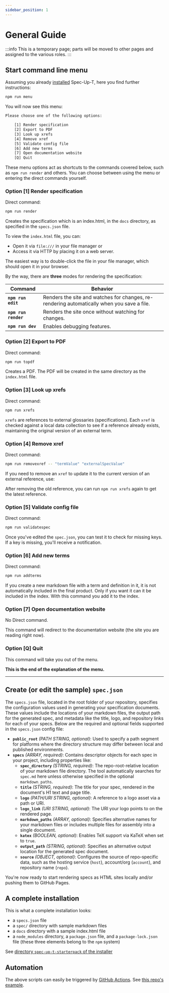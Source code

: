 ```yaml
---
sidebar_position: 1
---
```


# General Guide

:::info
This is a temporary page; parts will be moved to other pages and assigned to the various roles.
:::


## Start command line menu

Assuming you already [installed](admins-guide/#installation) Spec-Up-T, here you find further instructions:

```bash
npm run menu
```

You will now see this menu:

```bash
Please choose one of the following options:

    [1] Render specification
    [2] Export to PDF
    [3] Look up xrefs
    [4] Remove xref
    [5] Validate config file
    [6] Add new terms
    [7] Open documentation website
    [Q] Quit
```

These menu options act as shortcuts to the commands covered below, such as `npm run render` and others. You can choose between using the menu or entering the direct commands yourself.

### Option [1] Render specification

Direct command:

```bash
npm run render
```

Creates the specification which is an index.html, in the `docs` directory, as specified in the `specs.json` file.

To view the `index.html` file, you can:

- Open it via `file:///` in your file manager or
- Access it via HTTP by placing it on a web server.

The easiest way is to double-click the file in your file manager, which should open it in your browser.


By the way, there are **three** modes for rendering the specification:

| Command | Behavior |
|---|---|
| **`npm run edit`** | Renders the site and watches for changes, re-rendering automatically when you save a file. |
| **`npm run render`** | Renders the site once without watching for changes. |
| **`npm run dev`** | Enables debugging features. |


### Option [2] Export to PDF

Direct command:

```bash
npm run topdf
```

Creates a PDF. The PDF will be created in the same directory as the `index.html` file.

### Option [3] Look up xrefs

Direct command:

```bash
npm run xrefs
```

`xrefs` are references to external glossaries (specifications). Each `xref` is checked against a local data collection to see if a reference already exists, maintaining the original version of an external term.


### Option [4] Remove xref

Direct command:

```bash
npm run removexref -- "termValue" "externalSpecValue"
```

If you need to remove an `xref` to update it to the current version of an external reference, use:

After removing the old reference, you can run `npm run xrefs` again to get the latest reference.

### Option [5] Validate config file

Direct command:

```bash
npm run validatespec
```

Once you've edited the `spec.json`, you can test it to check for missing keys. If a key is missing, you'll receive a notification.

### Option [6] Add new terms

Direct command:

```bash
npm run addterms
```

If you create a new markdown file with a term and definition in it, it is not automatically included in the final product. Only if you want it can it be included in the index. With this command you add it to the index.


### Option [7] Open documentation website

No Direct command.

This command will redirect to the documentation website (the site you are reading right now).

### Option [Q] Quit

This command will take you out of the menu.

**This is the end of the explanation of the menu.**

- - - 

## Create (or edit the sample) `spec.json`

The `specs.json` file, located in the root folder of your repository, specifies the configuration values used in generating your specification documents. These values include the locations of your markdown files, the output path for the generated spec, and metadata like the title, logo, and repository links for each of your specs. Below are the required and optional fields supported in the `specs.json` config file:

- **`public_root`** _(PATH STRING, optional)_: Used to specify a path segment for platforms where the directory structure may differ between local and published environments.
- **`specs`** _(ARRAY, required)_: Contains descriptor objects for each spec in your project, including properties like:
  - **`spec_directory`** _(STRING, required)_: The repo-root-relative location of your markdown file directory. The tool automatically searches for `spec.md` here unless otherwise specified in the optional `markdown_paths`.
  - **`title`** _(STRING, required)_: The title for your spec, rendered in the document's H1 text and page title.
  - **`logo`** _(PATH/URI STRING, optional)_: A reference to a logo asset via a path or URI.
  - **`logo_link`** _(URI STRING, optional)_: The URI your logo points to on the rendered page.
  - **`markdown_paths`** _(ARRAY, optional)_: Specifies alternative names for your markdown files or includes multiple files for assembly into a single document.
  - **`katex`** _(BOOLEAN, optional)_: Enables TeX support via KaTeX when set to `true`.
  - **`output_path`** _(STRING, optional)_: Specifies an alternative output location for the generated spec document.
  - **`source`** _(OBJECT, optional)_: Configures the source of repo-specific data, such as the hosting service (`host`), account/org (`account`), and repository name (`repo`).

You're now ready to start rendering specs as HTML sites locally and/or pushing them to GitHub Pages.

## A complete installation

This is what a complete installation looks:

- a `specs.json` file
- a `spec/` directory with sample markdown files
- a `docs` directory with a sample index.html file
- a `node_modules` directory, a `package.json` file, and a `package-lock.json` file (these three elements belong to the `npm` system)

See [directory `spec-up-t-starterpack` of the installer](https://github.com/blockchainbird/spec-up-t-starter-pack/tree/main/spec-up-t-starterpack)

## Automation

The above scripts can easily be triggered by [GitHub Actions](../glossary#github-actions). See [this repo's example](https://github.com/decentralized-identity/spec-up/blob/master/.github/workflows/render-specs.yml).
